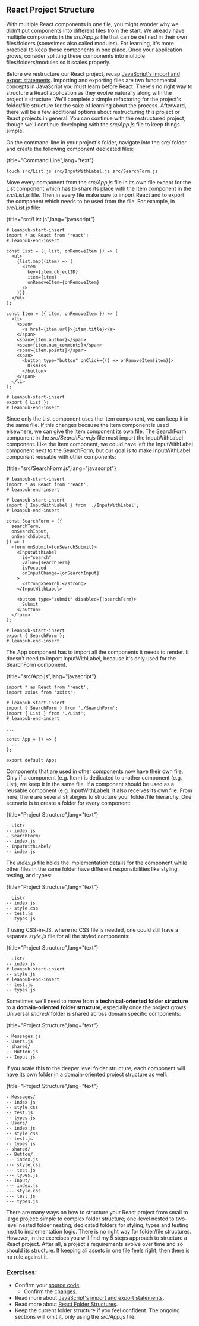 ## React Project Structure

With multiple React components in one file, you might wonder why we didn't put components into different files from the start. We already have multiple components in the *src/App.js* file that can be defined in their own files/folders (sometimes also called modules). For learning, it's more practical to keep these components in one place. Once your application grows, consider splitting these components into multiple files/folders/modules so it scales properly.

Before we restructure our React project, recap [JavaScript's import and export statements](https://www.robinwieruch.de/javascript-import-export). Importing and exporting files are two fundamental concepts in JavaScript you must learn before React. There's no right way to structure a React application as they evolve naturally along with the project's structure. We'll complete a simple refactoring for the project's folder/file structure for the sake of learning about the process. Afterward, there will be a few additional options about restructuring this project or React projects in general. You can continue with the restructured project, though we'll continue developing with the *src/App.js* file to keep things simple.

On the command-line in your project's folder, navigate into the *src/* folder and create the following component dedicated files:

{title="Command Line",lang="text"}
~~~~~~~
touch src/List.js src/InputWithLabel.js src/SearchForm.js
~~~~~~~

Move every component from the *src/App.js* file in its own file except for the List component which has to share its place with the Item component in the *src/List.js* file. Then in every file make sure to import React and to export the component which needs to be used from the file. For example, in *src/List.js* file:

{title="src/List.js",lang="javascript"}
~~~~~~~
# leanpub-start-insert
import * as React from 'react';
# leanpub-end-insert

const List = ({ list, onRemoveItem }) => (
  <ul>
    {list.map((item) => (
      <Item
        key={item.objectID}
        item={item}
        onRemoveItem={onRemoveItem}
      />
    ))}
  </ul>
);

const Item = ({ item, onRemoveItem }) => (
  <li>
    <span>
      <a href={item.url}>{item.title}</a>
    </span>
    <span>{item.author}</span>
    <span>{item.num_comments}</span>
    <span>{item.points}</span>
    <span>
      <button type="button" onClick={() => onRemoveItem(item)}>
        Dismiss
      </button>
    </span>
  </li>
);

# leanpub-start-insert
export { List };
# leanpub-end-insert
~~~~~~~

Since only the List component uses the Item component, we can keep it in the same file. If this changes because the Item component is used elsewhere, we can give the Item component its own file. The SearchForm component in the *src/SearchForm.js* file must import the InputWithLabel component. Like the Item component, we could have left the InputWithLabel component next to the SearchForm; but our goal is to make InputWithLabel component reusable with other components:

{title="src/SearchForm.js",lang="javascript"}
~~~~~~~
# leanpub-start-insert
import * as React from 'react';
# leanpub-end-insert

# leanpub-start-insert
import { InputWithLabel } from './InputWithLabel';
# leanpub-end-insert

const SearchForm = ({
  searchTerm,
  onSearchInput,
  onSearchSubmit,
}) => (
  <form onSubmit={onSearchSubmit}>
    <InputWithLabel
      id="search"
      value={searchTerm}
      isFocused
      onInputChange={onSearchInput}
    >
      <strong>Search:</strong>
    </InputWithLabel>

    <button type="submit" disabled={!searchTerm}>
      Submit
    </button>
  </form>
);

# leanpub-start-insert
export { SearchForm };
# leanpub-end-insert
~~~~~~~

The App component has to import all the components it needs to render. It doesn't need to import InputWithLabel, because it's only used for the SearchForm component.

{title="src/App.js",lang="javascript"}
~~~~~~~
import * as React from 'react';
import axios from 'axios';

# leanpub-start-insert
import { SearchForm } from './SearchForm';
import { List } from './List';
# leanpub-end-insert

...

const App = () => {
  ...
};

export default App;
~~~~~~~

Components that are used in other components now have their own file. Only if a component (e.g. Item) is dedicated to another component (e.g. List), we keep it in the same file. If a component should be used as a reusable component (e.g. InputWithLabel), it also receives its own file. From here, there are several strategies to structure your folder/file hierarchy. One scenario is to create a folder for every component:

{title="Project Structure",lang="text"}
~~~~~~~
- List/
-- index.js
- SearchForm/
-- index.js
- InputWithLabel/
-- index.js
~~~~~~~

The *index.js* file holds the implementation details for the component while other files in the same folder have different responsibilities like styling, testing, and types:

{title="Project Structure",lang="text"}
~~~~~~~
- List/
-- index.js
-- style.css
-- test.js
-- types.js
~~~~~~~

If using CSS-in-JS, where no CSS file is needed, one could still have a separate *style.js* file for all the styled components:

{title="Project Structure",lang="text"}
~~~~~~~
- List/
-- index.js
# leanpub-start-insert
-- style.js
# leanpub-end-insert
-- test.js
-- types.js
~~~~~~~

Sometimes we'll need to move from a **technical-oriented folder structure** to a **domain-oriented folder structure**, especially once the project grows. Universal *shared/* folder is shared across domain specific components:

{title="Project Structure",lang="text"}
~~~~~~~
- Messages.js
- Users.js
- shared/
-- Button.js
-- Input.js
~~~~~~~

If you scale this to the deeper level folder structure, each component will have its own folder in a domain-oriented project structure as well:

{title="Project Structure",lang="text"}
~~~~~~~
- Messages/
-- index.js
-- style.css
-- test.js
-- types.js
- Users/
-- index.js
-- style.css
-- test.js
-- types.js
- shared/
-- Button/
--- index.js
--- style.css
--- test.js
--- types.js
-- Input/
--- index.js
--- style.css
--- test.js
--- types.js
~~~~~~~

There are many ways on how to structure your React project from small to large project: simple to complex folder structure; one-level nested to two-level nested folder nesting; dedicated folders for styling, types and testing next to implementation logic. There is no right way for folder/file structures. However, in the exercises you will find my 5 steps approach to structure a React project. After all, a project's requirements evolve over time and so should its structure. If keeping all assets in one file feels right, then there is no rule against it.

### Exercises:

* Confirm your [source code](https://codesandbox.io/s/github/the-road-to-learn-react/hacker-stories/tree/2021/React-Folder-Structure).
  * Confirm the [changes](https://github.com/the-road-to-learn-react/hacker-stories/compare/2021/react-modern-final...2021/React-Folder-Structure).
* Read more about [JavaScript's import and export statements](https://www.robinwieruch.de/javascript-import-export).
* Read more about [React Folder Structures](https://www.robinwieruch.de/react-folder-structure).
* Keep the current folder structure if you feel confident. The ongoing sections will omit it, only using the *src/App.js* file.
